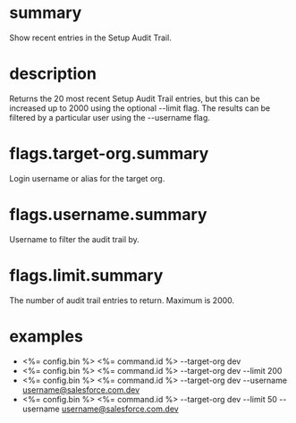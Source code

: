 # summary

Show recent entries in the Setup Audit Trail.

# description

Returns the 20 most recent Setup Audit Trail entries, but this can be increased up to 2000 using the optional --limit flag. The results can be filtered by a particular user using the --username flag.

# flags.target-org.summary

Login username or alias for the target org.

# flags.username.summary

Username to filter the audit trail by.

# flags.limit.summary

The number of audit trail entries to return. Maximum is 2000.

# examples

- <%= config.bin %> <%= command.id %> --target-org dev
- <%= config.bin %> <%= command.id %> --target-org dev --limit 200
- <%= config.bin %> <%= command.id %> --target-org dev --username username@salesforce.com.dev
- <%= config.bin %> <%= command.id %> --target-org dev --limit 50 --username username@salesforce.com.dev
